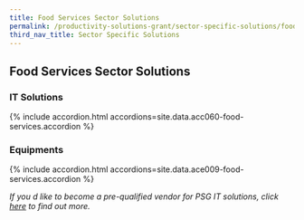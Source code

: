 ```yaml
---
title: Food Services Sector Solutions
permalink: /productivity-solutions-grant/sector-specific-solutions/food-services/
third_nav_title: Sector Specific Solutions
---
```


## Food Services Sector Solutions

### IT Solutions

{% include accordion.html accordions=site.data.acc060-food-services.accordion %}

### Equipments

{% include accordion.html accordions=site.data.ace009-food-services.accordion %}

_If you d like to become a pre-qualified vendor for PSG IT solutions, click <a target='_blank' href='https://www.imda.gov.sg/icmvendors' >here</a> to find out more._